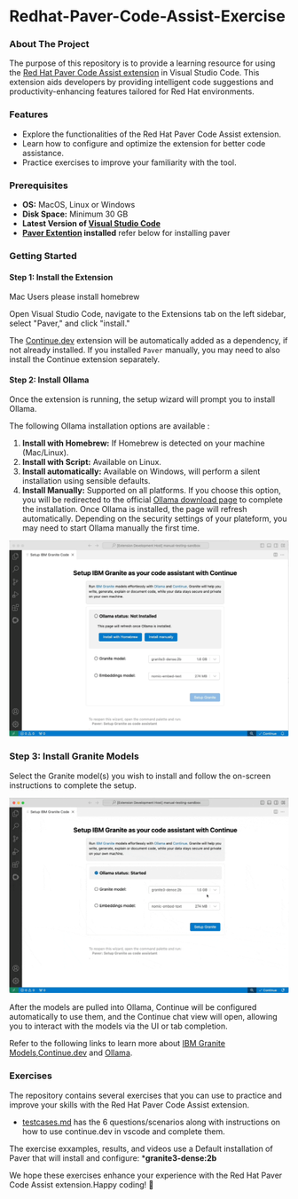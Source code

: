 # Redhat-Paver-Code-Assist-Exercise
<!-- ABOUT THE PROJECT -->
### About The Project
The purpose of this repository is to provide a learning resource for using the [Red Hat Paver Code Assist extension](https://github.com/redhat-developer/vscode-paver) in Visual Studio Code. This extension aids developers by providing intelligent code suggestions and productivity-enhancing features tailored for Red Hat environments.

### Features
* Explore the functionalities of the Red Hat Paver Code Assist extension.
* Learn how to configure and optimize the extension for better code assistance.
* Practice exercises to improve your familiarity with the tool.


### Prerequisites

- **OS:** MacOS, Linux or Windows
- **Disk Space:** Minimum 30 GB
- **Latest Version of [Visual Studio Code](https://code.visualstudio.com/)**
- **[Paver Extention](https://marketplace.visualstudio.com/items?itemName=redhat.vscode-paver) installed** refer below for installing paver


### Getting Started

#### Step 1: Install the Extension  

Mac Users please install homebrew

Open Visual Studio Code, navigate to the Extensions tab on the left sidebar,
select "Paver," and click "install."  
  
The [Continue.dev](https://continue.dev/) extension will be automatically added
as a dependency, if not already installed. If you installed `Paver` manually,
you may need to also install the Continue extension separately.

#### Step 2: Install Ollama

Once the extension is running, the setup wizard will prompt you to install
Ollama.

The following Ollama installation options are available :

1. **Install with Homebrew:** If Homebrew is detected on your machine
   (Mac/Linux).
2. **Install with Script:** Available on Linux.
3. **Install automatically:** Available on Windows, will perform a silent
   installation using sensible defaults.
4. **Install Manually:** Supported on all platforms. If you choose this option,
   you will be redirected to the official
   [Ollama download page](https://ollama.com/download) to complete the
   installation.
Once Ollama is installed, the page will refresh automatically. Depending on the
security settings of your plateform, you may need to start Ollama manually the
first time.

![installollama](media/installollama.gif)

### Step 3: Install Granite Models

Select the Granite model(s) you wish to install and follow the on-screen
instructions to complete the setup.

![installmodels](media/installmodels.gif)

After the models are pulled into Ollama, Continue will be configured
automatically to use them, and the Continue chat view will open, allowing you to
interact with the models via the UI or tab completion.

Refer to the following links to learn more about [IBM Granite Models](https://github.com/ibm-granite/granite-3.0-language-models),[Continue.dev](https://docs.continue.dev) and [Ollama](https://ollama.com/).

### Exercises
The repository contains several exercises that you can use to practice and improve your skills with the Red Hat Paver Code Assist extension. 

* [testcases.md](https://github.com/IBM-developers/Redhat-Paver-Code-Assist-Exercise/tree/main/testcases.md)  has the 6 questions/scenarios along with instructions on how to use continue.dev in vscode and complete them.

The exercise exxamples, results, and videos use a Default installation of Paver that will install and configure:
***granite3-dense:2b**


We hope these exercises enhance your experience with the Red Hat Paver Code Assist extension.Happy coding! 🚀





